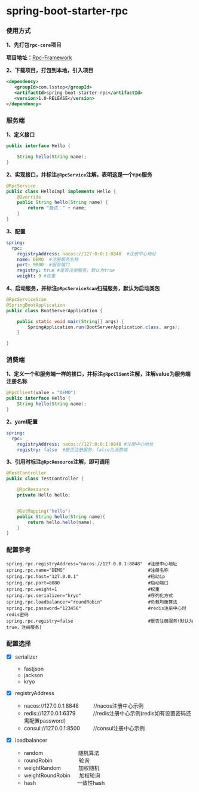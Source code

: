 # spring-boot-starter-rpc

### 使用方式

**1、先打包`rpc-core`项目**

**项目地址：**[Rpc-Framework](https://github.com/lss2317/rpc-framework)

**2、下载项目，打包到本地，引入项目**

```xml
<dependency>
   <groupId>com.lsstop</groupId>
   <artifactId>spring-boot-starter-rpc</artifactId>
   <version>1.0-RELEASE</version>
</dependency>
```

### 服务端

**1、定义接口**

```java
public interface Hello {

    String hello(String name);
}
```

**2、实现接口，并标注`@RpcService`注解，表明这是一个rpc服务**

```java
@RpcService
public class HelloImpl implements Hello {
    @Override
    public String hello(String name) {
        return "测试：" + name;
    }
}
```

**3、配置**

```yaml
spring:
  rpc:
    registryAddress: nacos://127:0:0:1:8848  #注册中心地址
    name: DEMO  #注册服务名称
    port: 9000  #服务端口
    registry: true #是否注册服务，默认为true
    weight: 9 #权重
```

**4、启动服务，并标注`@RpcServiceScan`扫描服务，默认为启动类包**

```java
@RpcServiceScan
@SpringBootApplication
public class BootServerApplication {

    public static void main(String[] args) {
        SpringApplication.run(BootServerApplication.class, args);
    }

}
```

### 消费端

**1、定义一个和服务端一样的接口，并标注`@RpcClient`注解，注解value为服务端注册名称**

```java
@RpcClient(value = "DEMO")
public interface Hello {
    String hello(String name);
}
```

**2、yaml配置**

```yaml
spring:
  rpc:
    registryAddress: nacos://127:0:0:1:8848 #注册中心地址
    registry: false  #是否注册服务，false为消费端
```

**3、引用时标注`@RpcResource`注解，即可调用**

```java
@RestController
public class TestController {

    @RpcResource
    private Hello hello;


    @GetMapping("hello")
    public String hello(String name){
        return hello.hello(name);
    }
}
```
### 配置参考

```properties
spring.rpc.registryAddress="nacos://127.0.0.1:8848"  #注册中心地址
spring.rpc.name="DEMO"                               #注册名称
spring.rpc.host="127.0.0.1"                          #启动ip
spring.rpc.port=8080                                 #启动端口
spring.rpc.weight=1                                  #权重
spring.rpc.serializer="kryo"                         #序列化方式
spring.rpc.loadbalancer="roundRobin"                 #负载均衡算法
spring.rpc.password="123456"                         #redis注册中心时redis密码
spring.rpc.registry=false                            #是否注册服务(默认为true，注册服务)
```

### 配置选择

- [x] serializer
  - fastjson
  - jackson
  - kryo

- [x] registryAddress
  - nacos://127.0.0.1:8848    &nbsp;&nbsp;&nbsp;&nbsp;&nbsp;&nbsp;&nbsp;&nbsp;&nbsp;//nacos注册中心示例
  - redis://127.0.0.1:6379    &nbsp;&nbsp;&nbsp;&nbsp;&nbsp;&nbsp;&nbsp;&nbsp;&nbsp;&nbsp;&nbsp;//redis注册中心示例(redis如有设置密码还需配置password)
  - consul://127.0.0.1:8500   &nbsp;&nbsp;&nbsp;&nbsp;&nbsp;&nbsp;&nbsp;&nbsp;//consul注册中心示例

- [x] loadbalancer
  - random &nbsp;&nbsp;&nbsp;&nbsp;&nbsp;&nbsp;&nbsp;&nbsp;&nbsp;&nbsp;&nbsp;&nbsp;&nbsp;&nbsp;&nbsp;&nbsp;&nbsp;&nbsp;&nbsp;&nbsp;&nbsp;&nbsp;  随机算法
  - roundRobin     &nbsp;&nbsp;&nbsp;&nbsp;&nbsp;&nbsp;&nbsp;&nbsp;&nbsp;&nbsp;&nbsp;&nbsp;&nbsp;&nbsp;&nbsp;&nbsp;   轮询
  - weightRandom    &nbsp;&nbsp;&nbsp;&nbsp;&nbsp;&nbsp;&nbsp;&nbsp;&nbsp;&nbsp;&nbsp;加权随机
  - weightRoundRobin    &nbsp;&nbsp;&nbsp;&nbsp;&nbsp;加权轮询
  - hash &nbsp;&nbsp;&nbsp;&nbsp;&nbsp;&nbsp;&nbsp;&nbsp;&nbsp;&nbsp;&nbsp;&nbsp;&nbsp;&nbsp;&nbsp;&nbsp;&nbsp;&nbsp;&nbsp;&nbsp;&nbsp;&nbsp;&nbsp;&nbsp;&nbsp;&nbsp;&nbsp;一致性hash

